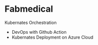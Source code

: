 # Fabmedical
Kubernates Orchestration

- DevOps with Github Action
- Kubernates Deployment on Azure Cloud
